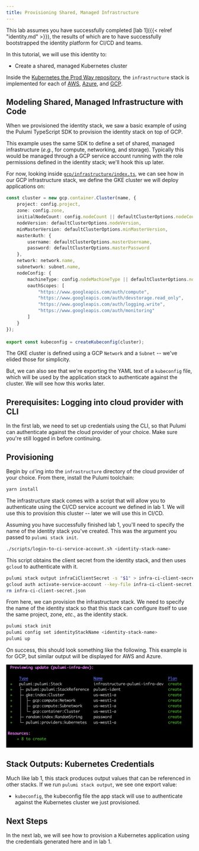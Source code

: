 ```yaml
---
title: Provisioning Shared, Managed Infrastructure
---
```


This lab assumes you have successfully completed [lab 1]({{< relref "identity.md" >}}), the results of which are
to have successfully bootstrapped the identity platform for CI/CD and teams.

In this tutorial, we will use this identity to:

* Create a shared, managed Kubernetes cluster

Inside the [Kubernetes the Prod Way repository][ktpw], the `infrastructure` stack is implemented for
each of [AWS][aws], [Azure][azure], and [GCP][gcp].

## Modeling Shared, Managed Infrastructure with Code

When we provisioned the identity stack, we saw a basic example of using the Pulumi TypeScript SDK to
provision the identity stack on top of GCP.

This example uses the same SDK to define a set of shared, managed infrastructure (_e.g._, for
compute, networking, and storage). Typically this would be managed through a GCP service account
running with the role permissions defined in the identity stack; we'll hook this up later.

For now, looking inside [`gcp/infrastructure/index.ts`][infra], we can see how in our GCP
infrastructure stack, we define the GKE cluster we will deploy applications on:

```typescript
const cluster = new gcp.container.Cluster(name, {
    project: config.project,
    zone: config.zone,
    initialNodeCount: config.nodeCount || defaultClusterOptions.nodeCount,
    nodeVersion: defaultClusterOptions.nodeVersion,
    minMasterVersion: defaultClusterOptions.minMasterVersion,
    masterAuth: {
        username: defaultClusterOptions.masterUsername,
        password: defaultClusterOptions.masterPassword
    },
    network: network.name,
    subnetwork: subnet.name,
    nodeConfig: {
        machineType: config.nodeMachineType || defaultClusterOptions.nodeMachineType,
        oauthScopes: [
            "https://www.googleapis.com/auth/compute",
            "https://www.googleapis.com/auth/devstorage.read_only",
            "https://www.googleapis.com/auth/logging.write",
            "https://www.googleapis.com/auth/monitoring"
        ]
    }
});

export const kubeconfig = createKubeconfig(cluster);
```

The GKE cluster is defined using a GCP `Network` and a `Subnet` -- we've elided those for
simplicity.

But, we can also see that we're exporting the YAML text of a `kubeconfig` file, which will be used
by the application stack to authenticate against the cluster. We will see how this works later.

## Prerequisites: Logging into cloud provider with CLI

In the first lab, we need to set up credentials using the CLI, so that Pulumi can authenticate
against the cloud provider of your choice. Make sure you're still logged in before continuing.

## Provisioning

Begin by `cd`'ing into the `infrastructure` directory of the cloud provider of your choice. From
there, install the Pulumi toolchain:

```sh
yarn install
```

The infrastructure stack comes with a script that will allow you to authenticate using the CI/CD
service account we defined in lab 1. We will use this to provision this cluster -- later we will use
this in CI/CD.

Assuming you have successfully finished lab 1, you'll need to specify the name of the identity stack
you've created. This was the argument you passed to `pulumi stack init`.

```sh
./scripts/login-to-ci-service-account.sh <identity-stack-name>
```

This script obtains the client secret from the identity stack, and then uses `gcloud` to
authenticate with it.

```sh
pulumi stack output infraCiClientSecret -s "$1" > infra-ci-client-secret.json
gcloud auth activate-service-account --key-file infra-ci-client-secret.json
rm infra-ci-client-secret.json
```

From here, we can provision the infrastructure stack. We need to specify the name of the identity
stack so that this stack can configure itself to use the same project, zone, _etc_., as the identity
stack.

```sh
pulumi stack init
pulumi config set identityStackName <identity-stack-name>
pulumi up
```

On success, this should look something like the following. This example is for GCP, but similar
output will be displayed for AWS and Azure.

<img src="/images/k8s-the-prod-way/infrastructure.png">

## Stack Outputs: Kubernetes Credentials

Much like lab 1, this stack produces output values that can be referenced in other stacks. If we run
`pulumi stack output`, we see one export value:

* `kubeconfig`, the kubeconfig file the app stack will use to authenticate against the Kubernetes
  cluster we just provisioned.

## Next Steps

In the next lab, we will see how to provision a Kubernetes application using the credentials
generated here and in lab 1.


[ktpw]: https://github.com/pulumi/kubernetes-the-prod-way/

[aws]: https://github.com/pulumi/kubernetes-the-prod-way/tree/master/aws/infrastructure
[azure]: https://github.com/pulumi/kubernetes-the-prod-way/tree/master/azure/infrastructure
[gcp]: https://github.com/pulumi/kubernetes-the-prod-way/tree/master/gcp/infrastructure


[infra]: https://github.com/pulumi/kubernetes-the-prod-way/blob/master/gcp/infrastructure/index.ts
